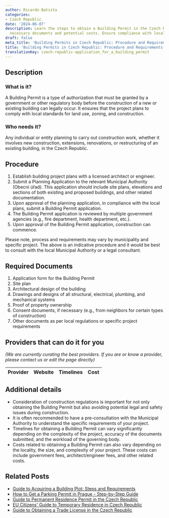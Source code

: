 ```yaml
---
author: Ricardo Batista
categories:
- Czech Republic
date: '2024-06-07'
description: Learn the steps to obtain a Building Permit in the Czech Republic, including
  necessary documents and potential costs. Ensure compliance with local regulations.
draft: false
meta_title: 'Building Permits in Czech Republic: Procedure and Requirements'
title: 'Building Permits in Czech Republic: Procedure and Requirements'
translationKey: czech-republic-application_for_a_building_permit
---
```


## Description
### What is it?
A Building Permit is a type of authorization that must be granted by a government or other regulatory body before the construction of a new or existing building can legally occur. It ensures that the project plans to comply with local standards for land use, zoning, and construction.

### Who needs it?
Any individual or entity planning to carry out construction work, whether it involves new construction, extensions, renovations, or restructuring of an existing building, in the Czech Republic.

## Procedure
1. Establish building project plans with a licensed architect or engineer.
2. Submit a Planning Application to the relevant Municipal Authority (Obecní úřad). This application should include site plans, elevations and sections of both existing and proposed buildings, and other related documentation.
3. Upon approval of the planning application, in compliance with the local plans, submit a Building Permit application.
4. The Building Permit application is reviewed by multiple government agencies (e.g., fire department, health department, etc.).
5. Upon approval of the Building Permit application, construction can commence. 

Please note, process and requirements may vary by municipality and specific project. The above is an indicative procedure and it would be best to consult with the local Municipal Authority or a legal consultant.

## Required Documents
1. Application form for the Building Permit
2. Site plan
3. Architectural design of the building
4. Drawings and designs of all structural, electrical, plumbing, and mechanical systems
5. Proof of property ownership
6. Consent documents, if necessary (e.g., from neighbors for certain types of construction)
7. Other documents as per local regulations or specific project requirements

## Providers that can do it for you

_(We are currently curating the best providers. If you are or know a provider, please contact us or edit the page directly)_

| Provider        |     Website     |     Timelines    |       Cost      |
| --------------- | --------------- |  :-------------: | :-------------: |

## Additional details
- Consideration of construction regulations is important for not only obtaining the Building Permit but also avoiding potential legal and safety issues during construction.
- It is often recommended to have a pre-consultation with the Municipal Authority to understand the specific requirements of your project.
- Timelines for obtaining a Building Permit can vary significantly depending on the complexity of the project, accuracy of the documents submitted, and the workload of the governing body.
- Costs related to obtaining a Building Permit can also vary depending on the locality, the size, and complexity of your project. These costs can include government fees, architect/engineer fees, and other related costs.


## Related Posts

- [Guide to Acquiring a Building Plot: Steps and Requirements](https://tramitit.com/guides/czech-republic/application_for_acquiring_a_building_plot/)
- [How to Get a Parking Permit in Prague - Step-by-Step Guide](https://tramitit.com/guides/czech-republic/application_for_issuing_a_parking_permit/)
- [Guide to Permanent Residence Permit in the Czech Republic](https://tramitit.com/guides/czech-republic/application_for_permanent_residence_permit/)
- [EU Citizens' Guide to Temporary Residence in Czech Republic](https://tramitit.com/guides/czech-republic/residence_registration_for_eu_citizens/)
- [Guide to Obtaining a Trade License in the Czech Republic](https://tramitit.com/guides/czech-republic/registration_of_a_trade_license/)